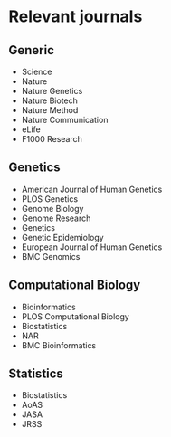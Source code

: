 # Relevant journals 

## Generic

- Science
- Nature
- Nature Genetics
- Nature Biotech
- Nature Method
- Nature Communication
- eLife
- F1000 Research

## Genetics

- American Journal of Human Genetics
- PLOS Genetics
- Genome Biology
- Genome Research
- Genetics
- Genetic Epidemiology
- European Journal of Human Genetics
- BMC Genomics

## Computational Biology

- Bioinformatics
- PLOS Computational Biology
- Biostatistics
- NAR
- BMC Bioinformatics

## Statistics

- Biostatistics
- AoAS
- JASA
- JRSS